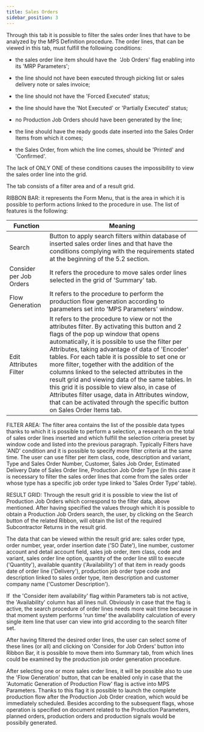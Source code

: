```yaml
---
title: Sales Orders
sidebar_position: 3
---
```


Through this tab it is possible to filter the sales order lines that have to be analyzed by the MPS Definition procedure. The order lines, that can be viewed in this tab, must fulfill the following conditions:

- the sales order line item should have the  'Job Orders' flag enabling into its 'MRP Parameters';

- the line should not have been executed through picking list or sales delivery note or sales invoice;

- the line should not have the 'Forced Executed' status;

- the line should have the 'Not Executed' or 'Partially Executed' status;

- no Production Job Orders should have been generated by the line;

- the line should have the ready goods date inserted into the Sales Order Items from which it comes;

- the Sales Order, from which the line comes, should be 'Printed' and 'Confirmed'.

The lack of ONLY ONE of these conditions causes the impossibility to view the sales order line into the grid.

The tab consists of a filter area and of a result grid.

RIBBON BAR: it represents the Form Menu, that is the area in which it is possible to perform actions linked to the procedure in use. The list of features is the following: 



| Function | Meaning |
| --- | --- |
| Search | Button to apply search filters within database of inserted sales order lines and that have the conditions complying with the requirements stated at the beginning of the 5.2 section. |
| Consider per Job Orders | It refers the procedure to move sales order lines selected in the grid of 'Summary' tab. |
| Flow Generation | It refers to the procedure to perform the production flow generation according to parameters set into 'MPS Parameters' window. |
| Edit Attributes Filter | It refers to the procedure to view or not the attributes filter. By activating this button and 2 flags of the pop up window that opens automatically, it is possible to use the filter per Attributes, taking advantage of data of 'Encoder' tables. For each table it is possible to set one or more filter, together with the addition of the columns linked to the selected attributes in the result grid and viewing data of the same tables. In this grid it is possible to view also, in case of Attributes filter usage, data in Attributes window, that can be activated through the specific button on Sales Order Items tab. |

FILTER AREA: The filter area contains the list of the possible data types thanks to which it is possible to perform a selection, a research on the total of sales order lines inserted and which fulfill the selection criteria preset by window code and listed into the previous paragraph. Typically Filters have 'AND' condition and it is possible to specify more filter criteria at the same time. The user can use filter per item class, code, description and variant, Type and Sales Order Number, Customer, Sales Job Order, Estimated Delivery Date of Sales Order line, Production Job Order Type (in this case it is necessary to filter the sales order lines that come from the sales order whose type has a specific job order type linked to 'Sales Order Type' table).

RESULT GRID: Through the result grid it is possible to view the list of Production Job Orders which correspond to the filter data, above mentioned. After having specified the values through which it is possible to obtain a Production Job Orders search, the user, by clicking on the Search button of the related Ribbon, will obtain the list of the required Subcontractor Returns in the result grid.

The data that can be viewed within the result grid are: sales order type, order number, year, order insertion date ('SO Date'), line number, customer account and detail account field, sales job order, item class, code and variant, sales order line option, quantity of the order line still to execute ('Quantity'), available quantity ('Availability') of that item in ready goods date of order line ('Delivery'), production job order type code and description linked to sales order type, item description and customer company name ('Customer Description').

If  the 'Consider item availability' flag within Parameters tab is not active, the 'Availability' column has all lines null. Obviously in case that the flag is active, the search procedure of order lines needs more wait time because in that moment system performs 'run time' the availability calculation of every single item line that user can view into grid according to the search filter set.

After having filtered the desired order lines, the user can select some of these lines (or all) and clicking on 'Consider for Job Orders' button into Ribbon Bar, it is possible to move them into Summary tab, from which lines could be examined by the production job order generation procedure.

After selecting one or more sales order lines, it will be possible also to use the 'Flow Generation' button, that can be enabled only in case that the 'Automatic Generation of Production Flow' flag is active into MPS Parameters. Thanks to this flag it is possible to launch the complete production flow after the Production Job Order creation, which would be immediately scheduled. Besides according to the subsequent flags, whose operation is specified on document related to the Production Parameters, planned orders, production orders and production signals would be possibily generated. 






